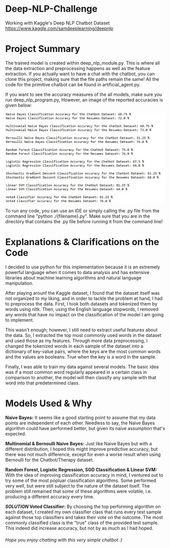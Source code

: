 # Deep-NLP-Challenge
Working with Kaggle's Deep NLP Chatbot Dataset
https://www.kaggle.com/samdeeplearning/deepnlp

# Project Summary
The trained model is created within deep_nlp_module.py.
This is where all the data extraction and preprocessing happens as well as the feature extraction.
If you actually want to have a chat with the chatbot, you can clone this project, making sure that the file paths remain the same!
All the code for the primitive chatbot can be found in artificial_agent.py.

If you want to see the accuracy measures of the all models, make sure you run deep_nlp_program.py, However, an image of the reported accuracies is given below:

![alt text](https://raw.githubusercontent.com/yomna0mar/Deep-NLP-Challenge/master/accuracy_measures.jpeg)

To run any code, you can use an IDE or simply calling the .py file from the command line "python ./{filename}.py".
Make sure that you are in the directory that contains the .py file before running it from the command line!

# Explanations & Clarifications on the Code
I decided to use python for this implementation because it is an extremely powerful language when it comes to data analysis and has extensive libraries about machine learning algorithms and natural language manipulation.

After playing arounf the Kaggle dataset, I found that the dataset itself was not organized to my liking, and in order to tackle the problem at hand, I had to preprocess the data. First, I took both datasets and tokenized them by words using nltk. Then, using the English language stopwords, I removed any words that have no impact on the classification of the model I am going to implement.

This wasn't enough; however, I still need to extract useful features about the data. So, I extracted the top most commonly used words in the dataset and used those as my features. Through more data preprocessing, I changed the tokenized words in each sample of the dataset into a dictionary of key-value pairs, where the keys are the most common words and the values are booleans: True when the key is a word in the sample.

Finally, I was able to train my data against several models. The basic idea was if a most common word regularly appeared in a certain class in comparison to another, the model will then classify any sample with that word into that predetermined class.

# Models Used & Why
**Naive Bayes:** It seems like a good starting point to assume that my data points are independent of each other. Needless to say, the Naive Bayes algorithm could have performed better, but given its naive assumption that's expected.

**Multinomial & Bernoulli Naive Bayes:** Just like Naive Bayes but with a different distribution, I hoped this might improve predictive accuracy, but there was not much difference, except for even a worse result when using Bernoulli for the Chatbot/Therapy dataset.

**Random Forest, Logistic Regression, SGD Classification & Linear SVM:** With the idea of improving classification accuracy in mind, I ventured out to try some of the most popluar classification algorithms. Some performed very well, but were still subject to the nature of the dataset itself. The problem still remained that some of these algorithms were volatile, i.e. producing a different accuracy every time.

**_SOLUTION_ Voted Classifier:** By choosing the top performing algorithm on each dataset, I created my own classifier class that runs every test sample against those top classifiers and takes their vote on the outcome. The most commonly classified class is the "true" class of the provided test sample. This indeed did increase accuracy, but not by as much as I had hoped.

###### Hope you enjoy chatting with this very simple chatbot :)
